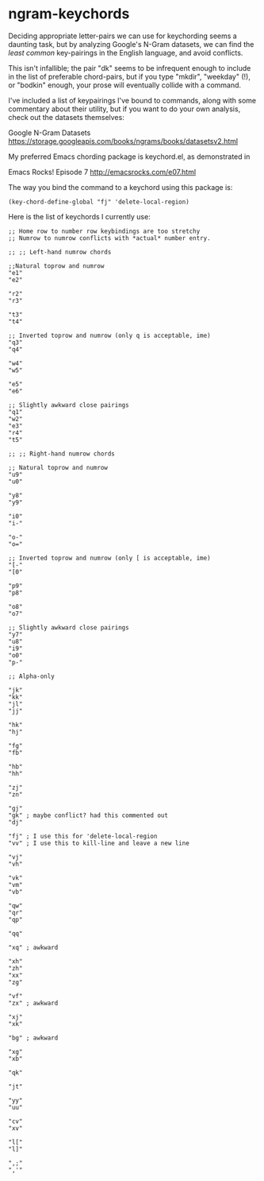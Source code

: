 # ngram-keychords

Deciding appropriate letter-pairs we can use for keychording seems a daunting task, but by analyzing Google's N-Gram datasets, we can find the *least common* key-pairings in the English language, and avoid conflicts.

This isn't infallible; the pair "dk" seems to be infrequent enough to include in the list of preferable chord-pairs, but if you type "mkdir", "weekday" (!), or "bodkin" enough, your prose will eventually collide with a command.

I've included a list of keypairings I've bound to commands, along with some commentary about their utility, but if you want to do your own analysis, check out the datasets themselves:

Google N-Gram Datasets
https://storage.googleapis.com/books/ngrams/books/datasetsv2.html

My preferred Emacs chording package is keychord.el, as demonstrated in

Emacs Rocks! Episode 7
http://emacsrocks.com/e07.html

The way you bind the command to a keychord using this package is:

`(key-chord-define-global "fj" 'delete-local-region)`

Here is the list of keychords I currently use:
```
;; Home row to number row keybindings are too stretchy
;; Numrow to numrow conflicts with *actual* number entry.

;; ;; Left-hand numrow chords

;;Natural toprow and numrow
"e1"
"e2"

"r2"
"r3"

"t3"
"t4"

;; Inverted toprow and numrow (only q is acceptable, ime)
"q3"
"q4"

"w4"
"w5"

"e5"
"e6"

;; Slightly awkward close pairings
"q1"
"w2"
"e3"
"r4"
"t5"

;; ;; Right-hand numrow chords

;; Natural toprow and numrow
"u9"
"u0"

"y8"
"y9"

"i0"
"i-"

"o-"
"o="

;; Inverted toprow and numrow (only [ is acceptable, ime)
"[-"
"[0"

"p9"
"p8"

"o8"
"o7"

;; Slightly awkward close pairings
"y7"
"u8"
"i9"
"o0"
"p-"

;; Alpha-only

"jk"
"kk"
"jl"
"jj"

"hk"
"hj"

"fg"
"fb"

"hb"
"hh"

"zj"
"zn"

"gj"
"gk" ; maybe conflict? had this commented out
"dj"

"fj" ; I use this for 'delete-local-region
"vv" ; I use this to kill-line and leave a new line

"vj"
"vh"

"vk"
"vm"
"vb"

"qw"
"qr"
"qp"

"qq"

"xq" ; awkward

"xh"
"zh"
"xx"
"zg"

"vf"
"zx" ; awkward

"xj"
"xk"

"bg" ; awkward

"xg"
"xb"

"qk"

"jt"

"yy"
"uu"

"cv"
"xv"

"l["
"l]"

",;"
",'"

```
